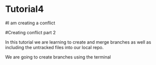 # Tutorial4


#I am creating a conflict

#Creating conflict part 2


In this tutorial we are learning to create and merge branches as well as including the untracked files into our local repo.

We are going to create branches using the terminal
